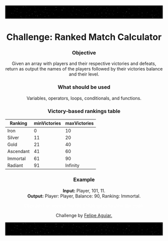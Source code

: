 <p align="center">
    <img src="https://raw.githubusercontent.com/fb-buss/fb-buss/main/gifs/galaxy.gif">
</p>

<h1 align="center">Challenge: Ranked Match Calculator</h1>

<h3 align="center">Objective</h3>

<p align="center">Given an array with players and their respective victories and defeats, return as output the names of the players followed by their victories balance and their level.</p>

<h3 align="center">What should be used</h3>

<p align="center">Variables, operators, loops, conditionals, and functions.</p>

<h3 align="center">Victory-based rankings table</h3>

<table align="center">
    <thead>
        <tr>
            <th>Ranking</th>
            <th>minVictories</th>
            <th>maxVictories</th>
        </tr>
    </thead>
    <tbody>
        <tr>
            <td>Iron</td>
            <td>0</td>
            <td>10</td>
        </tr>
        <tr>
            <td>Silver</td>
            <td>11</td>
            <td>20</td>
        </tr>
        <tr>
            <td>Gold</td>
            <td>21</td>
            <td>40</td>
        </tr>
        <tr>
            <td>Ascendant</td>
            <td>41</td>
            <td>60</td>
        </tr>
        <tr>
            <td>Immortal</td>
            <td>61</td>
            <td>90</td>
        </tr>
        <tr>
            <td>Radiant</td>
            <td>91</td>
            <td>Infinity</td>
        </tr>
    </tbody>
</table>

<h3 align="center">Example</h3>

<p align="center"><strong>Input:</strong> Player, 101, 11.<br>
<strong>Output:</strong> Player: Player, Balance: 90, Ranking: Immortal.</p>

<p align="center">
    <a href="https://github.com/fb-buss/code-challenges/blob/main/digital-innovation-one/javascript/ranked-match-calculator/challenge.js" style="color: white; text-decoration: none;">Click here or access the file challenge.js to view the code.</a>
</p>

<p align="center">
    Challenge by <a href="https://github.com/felipeAguiarCode">Felipe Aguiar.</a>
</p>

<p align="center">
    <img src="https://raw.githubusercontent.com/fb-buss/fb-buss/main/gifs/galaxy.gif">
</p>
